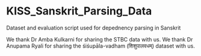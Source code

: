 # KISS_Sanskrit_Parsing_Data
 Dataset and evaluation script used for depednency parsing in Sanskrit

We thank Dr Amba Kulkarni for sharing the STBC data with us. We thank Dr Anupama Ryali for sharing the śiśupāla-vadham (शिशुपालवधम्) dataset with us.
